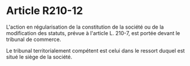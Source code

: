 # Article R210-12

L'action en régularisation de la constitution de la société ou de la modification des statuts, prévue à l'article L. 210-7, est portée devant le tribunal de commerce.

Le tribunal territorialement compétent est celui dans le ressort duquel est situé le siège de la société.
